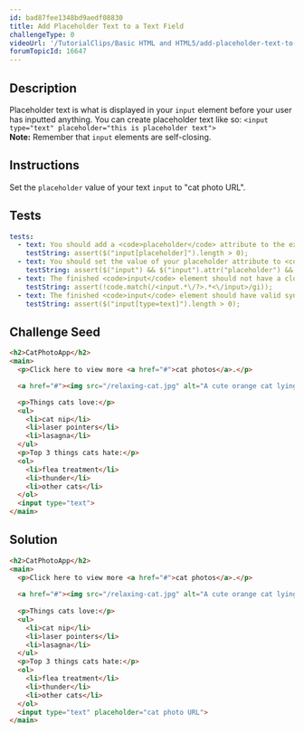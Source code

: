 ```yaml
---
id: bad87fee1348bd9aedf08830
title: Add Placeholder Text to a Text Field
challengeType: 0
videoUrl: '/TutorialClips/Basic HTML and HTML5/add-placeholder-text-to-a-text-field.webm'
forumTopicId: 16647
---
```


## Description
<section id='description'>
Placeholder text is what is displayed in your <code>input</code> element before your user has inputted anything.
You can create placeholder text like so:
<code>&#60;input type="text" placeholder="this is placeholder text"&#62;</code><br>
<strong>Note:</strong> Remember that <code>input</code> elements are self-closing.
</section>

## Instructions
<section id='instructions'>
Set the <code>placeholder</code> value of your text <code>input</code> to "cat photo URL".
</section>

## Tests
<section id='tests'>

```yml
tests:
  - text: You should add a <code>placeholder</code> attribute to the existing text <code>input</code> element.
    testString: assert($("input[placeholder]").length > 0);
  - text: You should set the value of your placeholder attribute to <code>cat photo URL</code>.
    testString: assert($("input") && $("input").attr("placeholder") && $("input").attr("placeholder").match(/cat\s+photo\s+URL/gi));
  - text: The finished <code>input</code> element should not have a closing tag.
    testString: assert(!code.match(/<input.*\/?>.*<\/input>/gi));
  - text: The finished <code>input</code> element should have valid syntax.
    testString: assert($("input[type=text]").length > 0);
```

</section>

## Challenge Seed
<section id='challengeSeed'>

<div id='html-seed'>

```html
<h2>CatPhotoApp</h2>
<main>
  <p>Click here to view more <a href="#">cat photos</a>.</p>

  <a href="#"><img src="/relaxing-cat.jpg" alt="A cute orange cat lying on its back."></a>

  <p>Things cats love:</p>
  <ul>
    <li>cat nip</li>
    <li>laser pointers</li>
    <li>lasagna</li>
  </ul>
  <p>Top 3 things cats hate:</p>
  <ol>
    <li>flea treatment</li>
    <li>thunder</li>
    <li>other cats</li>
  </ol>
  <input type="text">
</main>
```

</div>



</section>

## Solution
<section id='solution'>

```html
<h2>CatPhotoApp</h2>
<main>
  <p>Click here to view more <a href="#">cat photos</a>.</p>
  
  <a href="#"><img src="/relaxing-cat.jpg" alt="A cute orange cat lying on its back."></a>
  
  <p>Things cats love:</p>
  <ul>
    <li>cat nip</li>
    <li>laser pointers</li>
    <li>lasagna</li>
  </ul>
  <p>Top 3 things cats hate:</p>
  <ol>
    <li>flea treatment</li>
    <li>thunder</li>
    <li>other cats</li>
  </ol>
  <input type="text" placeholder="cat photo URL">
</main>
```

</section>
